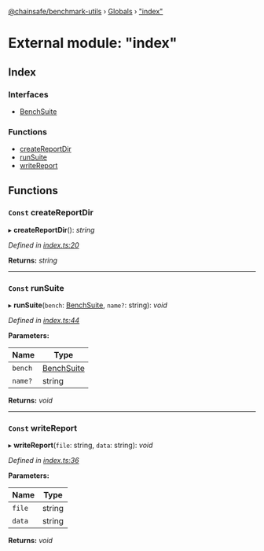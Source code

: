 [@chainsafe/benchmark-utils](../README.md) › [Globals](../globals.md) › ["index"](_index_.md)

# External module: "index"

## Index

### Interfaces

* [BenchSuite](../interfaces/_index_.benchsuite.md)

### Functions

* [createReportDir](_index_.md#const-createreportdir)
* [runSuite](_index_.md#const-runsuite)
* [writeReport](_index_.md#const-writereport)

## Functions

### `Const` createReportDir

▸ **createReportDir**(): *string*

*Defined in [index.ts:20](https://github.com/ChainSafe/lodestar/blob/2fb982b/packages/benchmark-utils/src/index.ts#L20)*

**Returns:** *string*

___

### `Const` runSuite

▸ **runSuite**(`bench`: [BenchSuite](../interfaces/_index_.benchsuite.md), `name?`: string): *void*

*Defined in [index.ts:44](https://github.com/ChainSafe/lodestar/blob/2fb982b/packages/benchmark-utils/src/index.ts#L44)*

**Parameters:**

Name | Type |
------ | ------ |
`bench` | [BenchSuite](../interfaces/_index_.benchsuite.md) |
`name?` | string |

**Returns:** *void*

___

### `Const` writeReport

▸ **writeReport**(`file`: string, `data`: string): *void*

*Defined in [index.ts:36](https://github.com/ChainSafe/lodestar/blob/2fb982b/packages/benchmark-utils/src/index.ts#L36)*

**Parameters:**

Name | Type |
------ | ------ |
`file` | string |
`data` | string |

**Returns:** *void*
